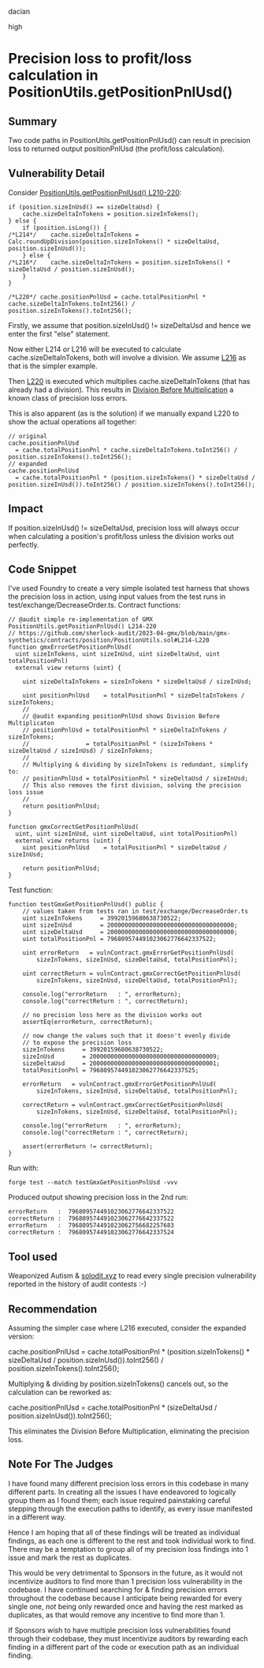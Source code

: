 dacian

high

# Precision loss to profit/loss calculation in PositionUtils.getPositionPnlUsd()

## Summary
Two code paths in PositionUtils.getPositionPnlUsd() can result in precision loss to returned output positionPnlUsd (the profit/loss calculation).

## Vulnerability Detail
Consider [PositionUtils.getPositionPnlUsd() L210-220](https://github.com/sherlock-audit/2023-04-gmx/blob/main/gmx-synthetics/contracts/position/PositionUtils.sol#L210-L220):

```solidity
if (position.sizeInUsd() == sizeDeltaUsd) {
	cache.sizeDeltaInTokens = position.sizeInTokens();
} else {
	if (position.isLong()) {
/*L214*/	cache.sizeDeltaInTokens = Calc.roundUpDivision(position.sizeInTokens() * sizeDeltaUsd, position.sizeInUsd());
	} else {
/*L216*/	cache.sizeDeltaInTokens = position.sizeInTokens() * sizeDeltaUsd / position.sizeInUsd();
	}
}

/*L220*/ cache.positionPnlUsd = cache.totalPositionPnl * cache.sizeDeltaInTokens.toInt256() / position.sizeInTokens().toInt256();
```

Firstly, we assume that position.sizeInUsd() != sizeDeltaUsd and hence we enter the first "else" statement.

Now either L214 or L216 will be executed to calculate cache.sizeDeltaInTokens, both will involve a division. We assume [L216](https://github.com/sherlock-audit/2023-04-gmx/blob/main/gmx-synthetics/contracts/position/PositionUtils.sol#L216) as that is the simpler example.

Then [L220](https://github.com/sherlock-audit/2023-04-gmx/blob/main/gmx-synthetics/contracts/position/PositionUtils.sol#L220) is executed which multiplies cache.sizeDeltaInTokens (that has already had a division). This results in [Division Before Multiplication](https://dacian.me/precision-loss-errors#heading-division-before-multiplication) a known class of precision loss errors.

This is also apparent (as is the solution) if we manually expand L220 to show the actual operations all together:
```solidity
// original
cache.positionPnlUsd  
  = cache.totalPositionPnl * cache.sizeDeltaInTokens.toInt256() / position.sizeInTokens().toInt256();
// expanded
cache.positionPnlUsd  
  = cache.totalPositionPnl * (position.sizeInTokens() * sizeDeltaUsd / position.sizeInUsd()).toInt256() / position.sizeInTokens().toInt256();
```
## Impact
If position.sizeInUsd() != sizeDeltaUsd, precision loss will always occur when calculating a position's profit/loss unless the division works out perfectly.

## Code Snippet
I've used Foundry to create a very simple isolated test harness that shows the precision loss in action, using input values from the test runs in test/exchange/DecreaseOrder.ts. Contract functions:

```solidity
// @audit simple re-implementation of GMX PositionUtils.getPositionPnlUsd() L214-220
// https://github.com/sherlock-audit/2023-04-gmx/blob/main/gmx-synthetics/contracts/position/PositionUtils.sol#L214-L220
function gmxErrorGetPositionPnlUsd(
  uint sizeInTokens, uint sizeInUsd, uint sizeDeltaUsd, uint totalPositionPnl) 
  external view returns (uint) {

	uint sizeDeltaInTokens = sizeInTokens * sizeDeltaUsd / sizeInUsd;

	uint positionPnlUsd    = totalPositionPnl * sizeDeltaInTokens / sizeInTokens;
	//
	// @audit expanding positionPnlUsd shows Division Before Multiplicaton
	// positionPnlUsd = totalPositionPnl * sizeDeltaInTokens / sizeInTokens;
	//                = totalPositionPnl * (sizeInTokens * sizeDeltaUsd / sizeInUsd) / sizeInTokens;
	//
	// Multiplying & dividing by sizeInTokens is redundant, simplify to:
	// positionPnlUsd = totalPositionPnl * sizeDeltaUsd / sizeInUsd;  
	// This also removes the first division, solving the precision loss issue
	//
	return positionPnlUsd;
}

function gmxCorrectGetPositionPnlUsd(
  uint, uint sizeInUsd, uint sizeDeltaUsd, uint totalPositionPnl) 
  external view returns (uint) {
	uint positionPnlUsd    = totalPositionPnl * sizeDeltaUsd / sizeInUsd;

	return positionPnlUsd;
}
```

Test function:

```solidity
function testGmxGetPositionPnlUsd() public {
	// values taken from tests ran in test/exchange/DecreaseOrder.ts
	uint sizeInTokens     = 39920159680638730522;
	uint sizeInUsd        = 200000000000000000000000000000000000;
	uint sizeDeltaUsd     = 200000000000000000000000000000000000;
	uint totalPositionPnl = 796809574491023062776642337522;

	uint errorReturn   = vulnContract.gmxErrorGetPositionPnlUsd(
		sizeInTokens, sizeInUsd, sizeDeltaUsd, totalPositionPnl);

	uint correctReturn = vulnContract.gmxCorrectGetPositionPnlUsd(
		sizeInTokens, sizeInUsd, sizeDeltaUsd, totalPositionPnl);

	console.log("errorReturn   : ", errorReturn);
	console.log("correctReturn : ", correctReturn);

	// no precision loss here as the division works out
	assertEq(errorReturn, correctReturn);

	// now change the values such that it doesn't evenly divide
	// to expose the precision loss
	sizeInTokens     = 39920159680638730522;
	sizeInUsd        = 200000000000000000000000000000000009;
	sizeDeltaUsd     = 200000000000000000000000000000000001;
	totalPositionPnl = 796809574491023062776642337525;

	errorReturn   = vulnContract.gmxErrorGetPositionPnlUsd(
		sizeInTokens, sizeInUsd, sizeDeltaUsd, totalPositionPnl);

	correctReturn = vulnContract.gmxCorrectGetPositionPnlUsd(
		sizeInTokens, sizeInUsd, sizeDeltaUsd, totalPositionPnl);

	console.log("errorReturn   : ", errorReturn);
	console.log("correctReturn : ", correctReturn);

	assert(errorReturn != correctReturn);
}
```

Run with:

```solidity
forge test --match testGmxGetPositionPnlUsd -vvv
```

Produced output showing precision loss in the 2nd run:

```solidity
errorReturn   :  796809574491023062776642337522
correctReturn :  796809574491023062776642337522
errorReturn   :  796809574491023062756682257683
correctReturn :  796809574491023062776642337524
```

## Tool used
Weaponized Autism & [solodit.xyz](https://solodit.xyz/) to read every single precision vulnerability reported in the history of audit contests :-)

## Recommendation

Assuming the simpler case where L216 executed, consider the expanded version:

cache.positionPnlUsd = cache.totalPositionPnl * (position.sizeInTokens() * sizeDeltaUsd / position.sizeInUsd()).toInt256() / position.sizeInTokens().toInt256();

Multiplying & dividing by position.sizeInTokens() cancels out, so the calculation can be reworked as:

cache.positionPnlUsd = cache.totalPositionPnl * (sizeDeltaUsd / position.sizeInUsd()).toInt256();

This eliminates the Division Before Multiplication, eliminating the precision loss.

## Note For The Judges
I have found many different precision loss errors in this codebase in many different parts. In creating all the issues I have endeavored to logically group them as I found them; each issue required painstaking careful stepping through the execution paths to identify, as every issue manifested in a different way.

Hence I am hoping that all of these findings will be treated as individual findings, as each one is different to the rest and took individual work to find. There may be a temptation to group all of my precision loss findings into 1 issue and mark the rest as duplicates.

This would be very detrimental to Sponsors in the future, as it would not incentivize auditors to find more than 1 precision loss vulnerability in the codebase. I have continued searching for & finding precision errors throughout the codebase because I anticipate being rewarded for every single one, *not* being only rewarded once and having the rest marked as duplicates, as that would remove any incentive to find more than 1.

If Sponsors wish to have multiple precision loss vulnerabilities found through their codebase, they must incentivize auditors by rewarding each finding in a different part of the code or execution path as an individual finding.